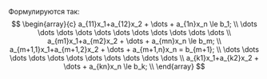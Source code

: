 Формулируются так:
$$ \begin{array}{c}
a_{11}x_1+a_{12}x_2 + \dots + a_{1n}x_n \le b_1; \\
\dots \dots \dots \dots \dots \dots \dots \dots \dots \dots \dots \\
a_{m1}x_1+a_{m2}x_2 + \dots + a_{mn}x_n \le b_m; \\
a_{m+1,1}x_1+a_{m+1,2}x_2 + \dots + a_{m+1,n}x_n = b_{m+1}; \\
\dots \dots \dots \dots \dots \dots \dots \dots \dots \dots \dots \\
a_{k1}x_1+a_{k2}x_2 + \dots + a_{kn}x_n \le b_k; \\
\end{array} $$
